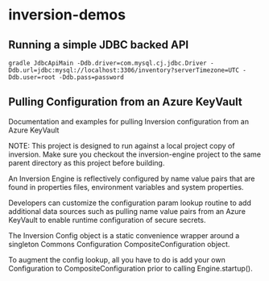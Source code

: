 # inversion-demos

## Running a simple JDBC backed API

```
gradle JdbcApiMain -Ddb.driver=com.mysql.cj.jdbc.Driver -Ddb.url=jdbc:mysql://localhost:3306/inventory?serverTimezone=UTC -Ddb.user=root -Ddb.pass=password
```

## Pulling Configuration from an Azure KeyVault

Documentation and examples for pulling Inversion configuration from an Azure KeyVault

NOTE: This project is designed to run against a local project copy of inversion.  Make sure you checkout the inversion-engine project to the same parent directory as this project before building.

An Inversion Engine is reflectively configured by name value pairs that are found in properties files, environment variables and system properties.  

Developers can customize the configuration param lookup routine to add additional data sources such as pulling name value pairs from an Azure KeyVault to enable runtime configuration of secure secrets.

The Inversion Config object is a static convenience wrapper around a singleton Commons Configuration CompositeConfiguration object.  

To augment the config lookup, all you have to do is add your own Configuration to CompositeConfiguration prior to calling Engine.startup().


  
